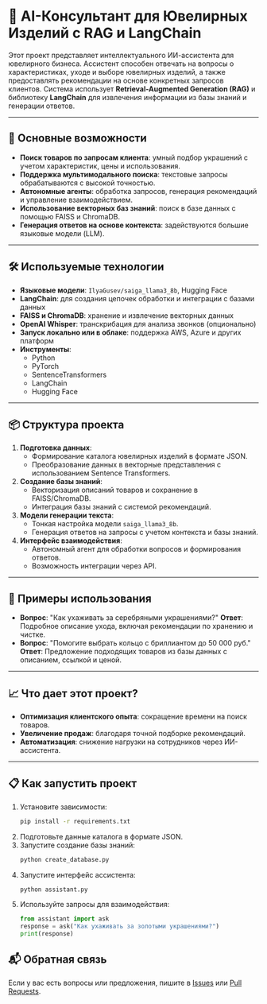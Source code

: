 # 💎 AI-Консультант для Ювелирных Изделий с RAG и LangChain

Этот проект представляет интеллектуального ИИ-ассистента для ювелирного бизнеса. Ассистент способен отвечать на вопросы о характеристиках, уходе и выборе ювелирных изделий, а также предоставлять рекомендации на основе конкретных запросов клиентов. Система использует **Retrieval-Augmented Generation (RAG)** и библиотеку **LangChain** для извлечения информации из базы знаний и генерации ответов.

---

## 🚀 Основные возможности
- **Поиск товаров по запросам клиента**: умный подбор украшений с учетом характеристик, цены и использования.
- **Поддержка мультимодального поиска**: текстовые запросы обрабатываются с высокой точностью.
- **Автономные агенты**: обработка запросов, генерация рекомендаций и управление взаимодействием.
- **Использование векторных баз знаний**: поиск в базе данных с помощью FAISS и ChromaDB.
- **Генерация ответов на основе контекста**: задействуются большие языковые модели (LLM).

---

## 🛠 Используемые технологии
- **Языковые модели**: `IlyaGusev/saiga_llama3_8b`, Hugging Face
- **LangChain**: для создания цепочек обработки и интеграции с базами данных
- **FAISS и ChromaDB**: хранение и извлечение векторных данных
- **OpenAI Whisper**: транскрибация для анализа звонков (опционально)
- **Запуск локально или в облаке**: поддержка AWS, Azure и других платформ
- **Инструменты**:
  - Python
  - PyTorch
  - SentenceTransformers
  - LangChain
  - Hugging Face

---

## 📦 Структура проекта
1. **Подготовка данных**:
   - Формирование каталога ювелирных изделий в формате JSON.
   - Преобразование данных в векторные представления с использованием Sentence Transformers.
2. **Создание базы знаний**:
   - Векторизация описаний товаров и сохранение в FAISS/ChromaDB.
   - Интеграция базы знаний с системой рекомендаций.
3. **Модели генерации текста**:
   - Тонкая настройка модели `saiga_llama3_8b`.
   - Генерация ответов на запросы с учетом контекста и базы знаний.
4. **Интерфейс взаимодействия**:
   - Автономный агент для обработки вопросов и формирования ответов.
   - Возможность интеграции через API.

---

## 🌟 Примеры использования
- **Вопрос**: "Как ухаживать за серебряными украшениями?"
  **Ответ**: Подробное описание ухода, включая рекомендации по хранению и чистке.
- **Вопрос**: "Помогите выбрать кольцо с бриллиантом до 50 000 руб."
  **Ответ**: Предложение подходящих товаров из базы данных с описанием, ссылкой и ценой.

---

## 📈 Что дает этот проект?
- **Оптимизация клиентского опыта**: сокращение времени на поиск товаров.
- **Увеличение продаж**: благодаря точной подборке рекомендаций.
- **Автоматизация**: снижение нагрузки на сотрудников через ИИ-ассистента.

---

## 📋 Как запустить проект
1. Установите зависимости:
   ```bash
   pip install -r requirements.txt
   ```
2. Подготовьте данные каталога в формате JSON.
3. Запустите создание базы знаний:
   ```bash
   python create_database.py
   ```
4. Запустите интерфейс ассистента:
   ```bash
   python assistant.py
   ```
5. Используйте запросы для взаимодействия:
   ```python
   from assistant import ask
   response = ask("Как ухаживать за золотыми украшениями?")
   print(response)
   ```

## 📬 Обратная связь
Если у вас есть вопросы или предложения, пишите в [Issues](https://github.com/ZerocoderForstudents/issues) или [Pull Requests](https://github.com/ZerocoderForstudents/pulls).

